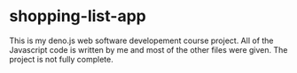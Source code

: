 # shopping-list-app

This is my deno.js web software developement course project.
All of the Javascript code is written by me and most of the other files were given.
The project is not fully complete.
